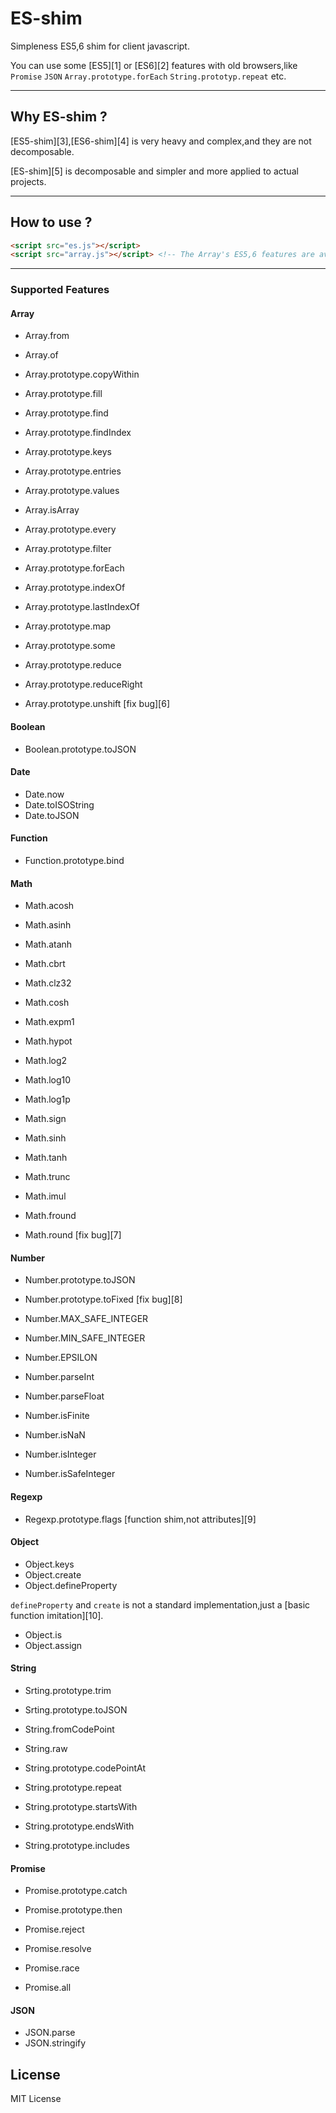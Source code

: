 # ES-shim

Simpleness ES5,6 shim for client javascript.

You can use some [ES5][1] or [ES6][2] features with old browsers,like `Promise` `JSON` `Array.prototype.forEach` `String.prototyp.repeat` etc.

----

## Why ES-shim ?

[ES5-shim][3],[ES6-shim][4] is very heavy and complex,and they are not decomposable.

[ES-shim][5] is decomposable and simpler and more applied to actual projects.

----

## How to use ?

```html
<script src="es.js"></script>
<script src="array.js"></script> <!-- The Array's ES5,6 features are availabled -->
```

----

### Supported Features

#### Array

- Array.from
- Array.of

- Array.prototype.copyWithin
- Array.prototype.fill
- Array.prototype.find
- Array.prototype.findIndex
- Array.prototype.keys
- Array.prototype.entries
- Array.prototype.values

- Array.isArray

- Array.prototype.every
- Array.prototype.filter
- Array.prototype.forEach
- Array.prototype.indexOf
- Array.prototype.lastIndexOf
- Array.prototype.map
- Array.prototype.some
- Array.prototype.reduce
- Array.prototype.reduceRight

- Array.prototype.unshift [fix bug][6]

#### Boolean 

- Boolean.prototype.toJSON

#### Date 

- Date.now
- Date.toISOString
- Date.toJSON

#### Function

- Function.prototype.bind

#### Math

- Math.acosh
- Math.asinh
- Math.atanh
- Math.cbrt
- Math.clz32
- Math.cosh
- Math.expm1
- Math.hypot
- Math.log2
- Math.log10
- Math.log1p
- Math.sign
- Math.sinh
- Math.tanh
- Math.trunc
- Math.imul
- Math.fround

- Math.round [fix bug][7]

#### Number

- Number.prototype.toJSON
- Number.prototype.toFixed [fix bug][8]

- Number.MAX_SAFE_INTEGER
- Number.MIN_SAFE_INTEGER
- Number.EPSILON
- Number.parseInt
- Number.parseFloat
- Number.isFinite
- Number.isNaN
- Number.isInteger
- Number.isSafeInteger

#### Regexp

- Regexp.prototype.flags [function shim,not attributes][9]

#### Object

- Object.keys
- Object.create
- Object.defineProperty

`defineProperty` and `create` is not a standard implementation,just a [basic function imitation][10].

- Object.is
- Object.assign

#### String

- Srting.prototype.trim
- Srting.prototype.toJSON

- String.fromCodePoint
- String.raw

- String.prototype.codePointAt
- String.prototype.repeat
- String.prototype.startsWith
- String.prototype.endsWith
- String.prototype.includes

#### Promise

- Promise.prototype.catch
- Promise.prototype.then

- Promise.reject
- Promise.resolve
- Promise.race
- Promise.all

#### JSON

- JSON.parse
- JSON.stringify

## License

MIT License
